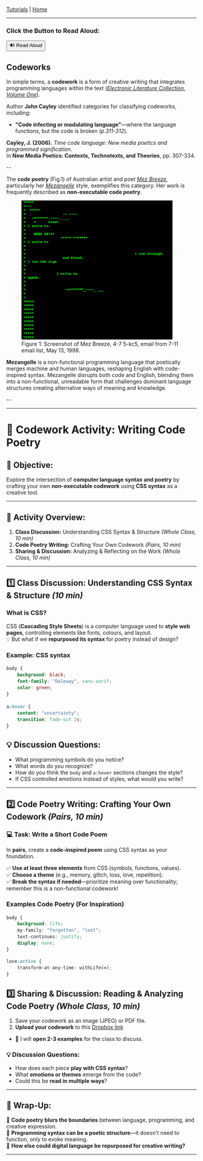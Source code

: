 
[Tutorials](README.md) | [Home](../../README.md)

-------------------------------------------------------------------------------
### Click the Button to Read Aloud:

<button onclick="speakText()">🔊 Read Aloud</button>

<script>
  function speakText() {
    let text = document.body.innerText;
    let speech = new SpeechSynthesisUtterance(text);
    speech.lang = "en-US"; // Set language
    speech.rate = 1; // Adjust speed (1 = normal)
    window.speechSynthesis.speak(speech);
  }
</script>

## Codeworks

In simple terms, a **codework** is a form of creative writing that integrates programming languages within the text (*<a href="https://collection.eliterature.org/1/aux/keywords.html" target="_blank">Electronic Literature Collection, Volume One</a>*).  

Author **John Cayley** identified categories for classifying codeworks, including:  

+ **"Code infecting or modulating language"**—where the language functions, but the code is broken (*p.311-312*).

**Cayley, J. (2006).** *Time code language: New media poetics and programmed signification.*  
In **New Media Poetics: Contexts, Technotexts, and Theories**, pp. 307-334.

--

The **code poetry** (Fig.1) of Australian artist and poet *<a href="https://www.mezbreezedesign.com/" target="_blank">Mez Breeze</a>*, particularly her *<a href="https://anthology.rhizome.org/mez-breeze" target="_blank">Mezangelle</a>* style, exemplifies this category. Her work is frequently described as **non-executable code poetry**.

<figure>
    <img src="imgs/93.png" width="400">
    <figcaption>Figure 1: Screenshot of Mez Breeze, 4-7 5-kc5, email from 7-11 email list, May 13, 1998.</figcaption>
</figure>

**Mezangelle** is a non-functional programming language that poetically merges machine and human languages, reshaping English with code-inspired syntax. Mezangelle disrupts both code and English, blending them into a non-functional, unreadable form that challenges dominant language structures creating alternative ways of meaning and knowledge.

--

---

# 🌟 Codework Activity: Writing Code Poetry

## 🎯 Objective:
Explore the intersection of **computer language syntax and poetry** by crafting your own **non-executable codework** using **CSS syntax** as a creative tool.

---

## 📌 Activity Overview:
1. **Class Discussion:** Understanding CSS Syntax & Structure *(Whole Class, 10 min)*
2. **Code Poetry Writing:** Crafting Your Own Codework *(Pairs, 10 min)*
3. **Sharing & Discussion:** Analyzing & Reflecting on the Work *(Whole Class, 10 min)*

---

## 1️⃣ Class Discussion: Understanding CSS Syntax & Structure *(10 min)*

### **What is CSS?**
CSS (**Cascading Style Sheets**) is a computer language used to **style web pages**, controlling elements like fonts, colours, and layout.  
💡 But what if we **repurposed its syntax** for poetry instead of design?

### **Example: CSS syntax**

```css
body {
    background: black;
    font-family: "Raleway", sans-serif;
    color: green;
}

a:hover {
    content: "uncertainty";
    transition: fade-out 2s;
}
```

## 💡 Discussion Questions:
- What programming symbols do you notice?
- What words do you recognize?
- How do you think the `body` and `a:hover` sections changes the style?
- If CSS controlled emotions instead of styles, what would you write?

---

## 2️⃣ Code Poetry Writing: Crafting Your Own Codework *(Pairs, 10 min)*  

### **💻 Task: Write a Short Code Poem**  
In **pairs**, create a **code-inspired poem** using CSS syntax as your foundation.  

✅ **Use at least three elements** from CSS (symbols, functions, values).  
✅ **Choose a theme** (e.g., memory, glitch, loss, love, repetition).  
✅ **Break the syntax if needed**—prioritize meaning over functionality; remember this is a non-functional codework!  

### **Examples Code Poetry (For Inspiration)**

```css
body {
    background: life;
    my-family: "forgotten", "lost";
    text-continues: justify;
    display: none;
}
```

```css
love:active {
    transform-at-any-time: withLife(∞);
}
```

## 3️⃣ Sharing & Discussion: Reading & Analyzing Code Poetry *(Whole Class, 10 min)*  

1. Save your codework as an image (JPEG) or PDF file.
2. **Upload your codework** to this <a href="https://www.dropbox.com/request/N5HktCap6Am4VywsxCM1" target="_blank">Dropbox link</a>

- 🔹 I will **open 2-3 examples** for the class to discuss.

### 💡 Discussion Questions:
- How does each piece **play with CSS syntax**?  
- What **emotions or themes** emerge from the code?  
- Could this be **read in multiple ways**?  

---

## 🎯 Wrap-Up:
🔸 **Code poetry blurs the boundaries** between language, programming, and creative expression.    
🔸 **Programming syntax can be a poetic structure**—it doesn't need to function, only to evoke meaning.   
🔸 **How else could digital language be repurposed for creative writing?**  


---
